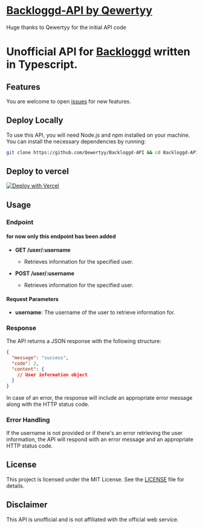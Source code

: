 # [Backloggd-API by Qewertyy](https://github.com/Qewertyy/Backloggd-API)
Huge thanks to Qewertyy for the initial API code

# Unofficial API for [Backloggd](https://www.backloggd.com) written in Typescript.

## Features
You are welcome to open [issues](https://github.com/Qewertyy/Backloggd-API/issues/new) for new features.

## Deploy Locally
To use this API, you will need Node.js and npm installed on your machine. You can install the necessary dependencies by running:

```bash
git clone https://github.com/Qewertyy/Backloggd-API && cd Backloggd-API && npm i && npm start
```

## Deploy to vercel
[![Deploy with Vercel](https://vercel.com/button)](https://vercel.com/new/clone?repository-url=https%3A%2F%2Fgithub.com%2FQewertyy%2FBackloggd-API&demo-title=Backloggd%20API&demo-description=Unoffical%20Backloggd%20API&demo-url=https%3A%2F%2Fbackloggd-api.vercel.app%2F)

## Usage

### Endpoint
#### for now only this endpoint has been added

- **GET /user/:username**
  - Retrieves information for the specified user.

- **POST /user/:username**
  - Retrieves information for the specified user.

#### Request Parameters
- **username**: The username of the user to retrieve information for.


### Response
The API returns a JSON response with the following structure:

```json
{
  "message": "success",
  "code": 2,
  "content": {
    // User information object
  }
}
```

In case of an error, the response will include an appropriate error message along with the HTTP status code.

### Error Handling

If the username is not provided or if there's an error retrieving the user information, the API will respond with an error message and an appropriate HTTP status code.

## License
This project is licensed under the MIT License. See the [LICENSE](LICENSE) file for details.

## Disclaimer
This API is unofficial and is not affiliated with the official web service.

